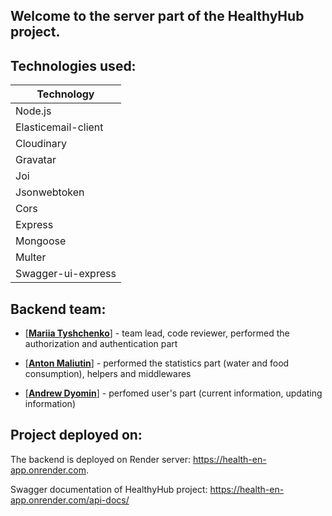 ## Welcome to the server part of the HealthyHub project.

## Technologies used:

| Technology          |
| ------------------- |
| Node.js             |
| Elasticemail-client |
| Cloudinary          |
| Gravatar            |
| Joi                 |
| Jsonwebtoken        |
| Cors                |
| Express             |
| Mongoose            |
| Multer              |
| Swagger-ui-express  |

## Backend team:

- [[**Mariia Tyshchenko**](https://github.com/M-Tyshchenko)] - team lead, code reviewer, performed the authorization and authentication part

- [[**Anton Maliutin**](https://github.com/Enab13d)] - performed the statistics part (water and food consumption), helpers and middlewares

- [[**Andrew Dyomin**](https://github.com/AndrewDyomin)] - perfomed user's part (current information, updating information)

## Project deployed on:

The backend is deployed on Render server: https://health-en-app.onrender.com.

Swagger documentation of HealthyHub project: https://health-en-app.onrender.com/api-docs/
